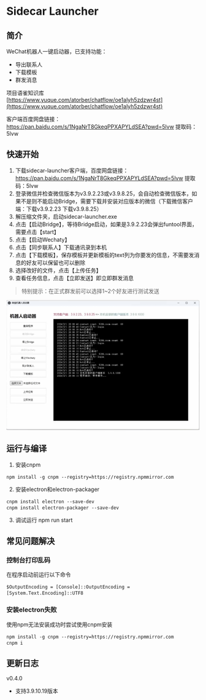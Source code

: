 # Sidecar Launcher

## 简介
 
WeChat机器人一键启动器，已支持功能：

- 导出联系人
- 下载模板
- 群发消息

项目语雀知识库 [https://www.yuque.com/atorber/chatflow/oe1alyh5zdzwr4st](https://www.yuque.com/atorber/chatflow/oe1alyh5zdzwr4st)

客户端百度网盘链接：https://pan.baidu.com/s/1NgaNrT8GkeqPPXAPYLdSEA?pwd=5lvw 提取码：5lvw

## 快速开始

1. 下载sidecar-launcher客户端，百度网盘链接：https://pan.baidu.com/s/1NgaNrT8GkeqPPXAPYLdSEA?pwd=5lvw 提取码：5lvw
2. 登录微信并检查微信版本为v3.9.2.23或v3.9.8.25，会自动检查微信版本，如果不是则不能启动Bridge，需要下载并安装对应版本的微信（下载微信客户端：下载v3.9.2.23 下载v3.9.8.25）
3. 解压缩文件夹，启动sidecar-launcher.exe
4. 点击【启动Bridge】，等待Bridge启动，如果是3.9.2.23会弹出funtool界面，需要点击【start】
5. 点击【启动Wechaty】
6. 点击【同步联系人】下载通讯录到本机
7. 点击【下载模板】，保存模板并更新模板的text列为你要发的信息，不需要发消息的好友可以保留也可以删除
8. 选择改好的文件，点击【上传任务】
9. 查看任务信息，点击【立即发送】即立即群发消息

> 特别提示：在正式群发前可以选择1~2个好友进行测试发送

![运行界面](./doc/image.png)

## 运行与编译

1. 安装cnpm

```shell
npm install -g cnpm --registry=https://registry.npmmirror.com
```

2. 安装electron和electron-packager

```shell
cnpm install electron --save-dev
cnpm install electron-packager --save-dev
```

3. 调试运行 npm run start

## 常见问题解决

### 控制台打印乱码

在程序启动前运行以下命令

```shell
$OutputEncoding = [Console]::OutputEncoding = [System.Text.Encoding]::UTF8
```

### 安装electron失败

使用npm无法安装成功时尝试使用cnpm安装

```shell
npm install -g cnpm --registry=https://registry.npmmirror.com
cnpm i
```

## 更新日志

v0.4.0

- 支持3.9.10.19版本
